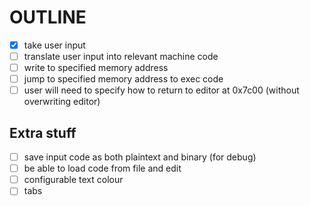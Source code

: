 # OUTLINE
- [x] take user input
- [ ] translate user input into relevant machine code
- [ ] write to specified memory address
- [ ] jump to specified memory address to exec code
- [ ] user will need to specify how to return to editor at 0x7c00 (without overwriting editor)

## Extra stuff
- [ ] save input code as both plaintext and binary (for debug)
- [ ] be able to load code from file and edit
- [ ] configurable text colour
- [ ] tabs